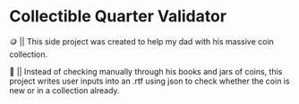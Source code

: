 # Collectible Quarter Validator 
🪙  ||  This side project was created to help my dad with his massive coin collection. 

💾  ||  Instead of checking manually through his books and jars of coins, this project writes user inputs into an .rtf using json to check whether the coin is new or in a collection already. 

